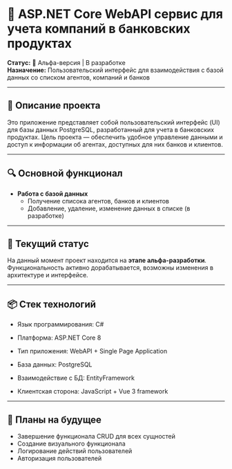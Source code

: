 # 📃 ASP.NET Core WebAPI сервис для учета компаний в банковских продуктах

**Статус:** 🚧 Альфа-версия | В разработке  
**Назначение:** Пользовательский интерфейс для взаимодействия с базой данных со списком агентов, компаний и банков  

---

## 🧩 Описание проекта

Это приложение представляет собой пользовательский интерфейс (UI) для базы данных PostgreSQL, разработанный для учета в банковских продуктах. Цель проекта — обеспечить удобное управление данными и доступ к информации об агентах, доступных для них банков и клиентов.

---

## 🔍 Основной функционал

- **Работа с базой данных**
  - Получение списока агентов, банков и клиентов
  - Добавление, удаление, изменение данных в списке (в разработке)

---

## 🚧 Текущий статус

На данный момент проект находится на **этапе альфа-разработки**. Функциональность активно дорабатывается, возможны изменения в архитектуре и интерфейсе.

---

## 📦 Стек технологий

- Язык программирования: C#

- Платформа: ASP.NET Core 8

- Тип приложения: WebAPI + Single Page Application 

- База данных: PostgreSQL

- Взаимодействие с БД: EntityFramework

- Клиентская сторона: JavaScript + Vue 3 framework

---

## 📌 Планы на будущее

- Завершение функционала CRUD для всех сущностей
- Создание визуального функционала
- Логирование действий пользователей
- Авторизация пользователей

